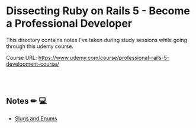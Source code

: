 # Dissecting Ruby on Rails 5 - Become a Professional Developer
This directory contains notes I've taken during study sessions while going through this udemy course.

Course URL: https://www.udemy.com/course/professional-rails-5-development-course/

<br><br>

## Notes ✏ 💻 
- [Slugs and Enums](https://github.com/janessatran/til/blob/master/Udemy/dissecting-ror5/2019-12-29-slugs_and_enums.md)
